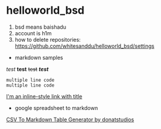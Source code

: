 # helloworld_bsd
1. bsd means baishadu
2. account is h1m
3. how to delete repositories:
https://github.com/whitesanddu/helloworld_bsd/settings

- markdown samples

*test* **test** ~~test~~ ***test***
 

```
multiple line code
multiple line code
```

[I'm an inline-style link with title](https://www.google.com "Google's Homepage")

- google spreadsheet to markdown

[CSV To Markdown Table Generator by donatstudios](https://donatstudios.com/CsvToMarkdownTable)

